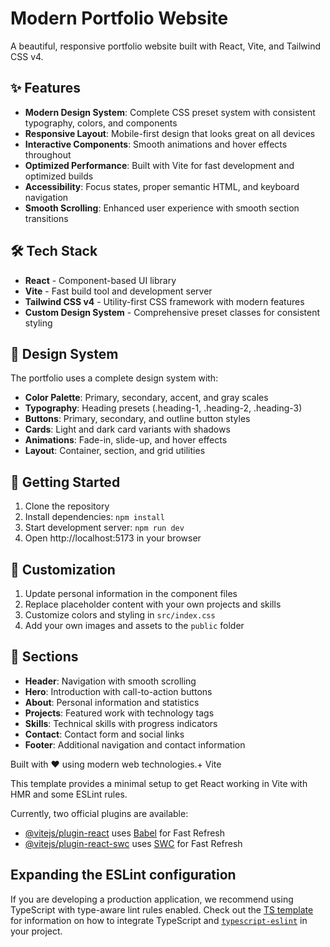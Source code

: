 # Modern Portfolio Website

A beautiful, responsive portfolio website built with React, Vite, and Tailwind CSS v4.

## ✨ Features

- **Modern Design System**: Complete CSS preset system with consistent typography, colors, and components
- **Responsive Layout**: Mobile-first design that looks great on all devices
- **Interactive Components**: Smooth animations and hover effects throughout
- **Optimized Performance**: Built with Vite for fast development and optimized builds
- **Accessibility**: Focus states, proper semantic HTML, and keyboard navigation
- **Smooth Scrolling**: Enhanced user experience with smooth section transitions

## 🛠️ Tech Stack

- **React** - Component-based UI library
- **Vite** - Fast build tool and development server
- **Tailwind CSS v4** - Utility-first CSS framework with modern features
- **Custom Design System** - Comprehensive preset classes for consistent styling

## 🎨 Design System

The portfolio uses a complete design system with:

- **Color Palette**: Primary, secondary, accent, and gray scales
- **Typography**: Heading presets (.heading-1, .heading-2, .heading-3)
- **Buttons**: Primary, secondary, and outline button styles
- **Cards**: Light and dark card variants with shadows
- **Animations**: Fade-in, slide-up, and hover effects
- **Layout**: Container, section, and grid utilities

## 🚀 Getting Started

1. Clone the repository
2. Install dependencies: `npm install`
3. Start development server: `npm run dev`
4. Open http://localhost:5173 in your browser

## 📝 Customization

1. Update personal information in the component files
2. Replace placeholder content with your own projects and skills
3. Customize colors and styling in `src/index.css`
4. Add your own images and assets to the `public` folder

## 📱 Sections

- **Header**: Navigation with smooth scrolling
- **Hero**: Introduction with call-to-action buttons
- **About**: Personal information and statistics
- **Projects**: Featured work with technology tags
- **Skills**: Technical skills with progress indicators
- **Contact**: Contact form and social links
- **Footer**: Additional navigation and contact information

Built with ❤️ using modern web technologies.+ Vite

This template provides a minimal setup to get React working in Vite with HMR and some ESLint rules.

Currently, two official plugins are available:

- [@vitejs/plugin-react](https://github.com/vitejs/vite-plugin-react/blob/main/packages/plugin-react) uses [Babel](https://babeljs.io/) for Fast Refresh
- [@vitejs/plugin-react-swc](https://github.com/vitejs/vite-plugin-react/blob/main/packages/plugin-react-swc) uses [SWC](https://swc.rs/) for Fast Refresh

## Expanding the ESLint configuration

If you are developing a production application, we recommend using TypeScript with type-aware lint rules enabled. Check out the [TS template](https://github.com/vitejs/vite/tree/main/packages/create-vite/template-react-ts) for information on how to integrate TypeScript and [`typescript-eslint`](https://typescript-eslint.io) in your project.
